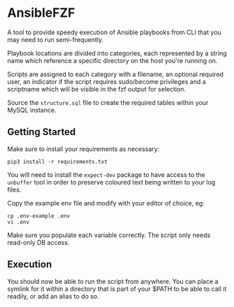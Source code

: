 # AnsibleFZF

A tool to provide speedy execution of Ansible playbooks from CLI that you may need to
run semi-frequently.

Playbook locations are divided into categories, each represented by a string name which
reference a specific directory on the host you're running on.

Scripts are assigned to each category with a filename, an optional required user, an
indicator if the script requires sudo/become privileges and a scriptname which will be
visible in the fzf output for selection.

Source the `structure.sql` file to create the required tables within your MySQL instance.

## Getting Started

Make sure to install your requirements as necessary:

```
pip3 install -r requirements.txt
```

You will need to install the `expect-dev` package to have access to the `unbuffer` tool
in order to preserve coloured text being written to your log files.

Copy the example env file and modify with your editor of choice, eg:

```
cp .env-example .env
vi .env

```

Make sure you populate each variable correctly.  The script only needs read-only DB access.

## Execution

You should now be able to run the script from anywhere.  You can place a symlink for it
within a directory that is part of your $PATH to be able to call it readily, or add an
alias to do so.
